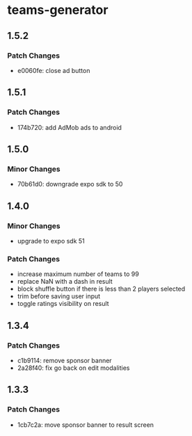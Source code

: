 # teams-generator

## 1.5.2

### Patch Changes

- e0060fe: close ad button

## 1.5.1

### Patch Changes

- 174b720: add AdMob ads to android

## 1.5.0

### Minor Changes

- 70b61d0: downgrade expo sdk to 50

## 1.4.0

### Minor Changes

- upgrade to expo sdk 51

### Patch Changes

- increase maximum number of teams to 99
- replace NaN with a dash in result
- block shuffle button if there is less than 2 players selected
- trim before saving user input
- toggle ratings visibility on result

## 1.3.4

### Patch Changes

- c1b9114: remove sponsor banner
- 2a28f40: fix go back on edit modalities

## 1.3.3

### Patch Changes

- 1cb7c2a: move sponsor banner to result screen
